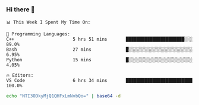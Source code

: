 ### Hi there 👋

<!--START_SECTION:waka-->
```text
📊 This Week I Spent My Time On: 

💬 Programming Languages: 
C++                      5 hrs 51 mins       ██████████████████████░░░   89.0% 
Bash                     27 mins             █░░░░░░░░░░░░░░░░░░░░░░░░   6.95% 
Python                   15 mins             █░░░░░░░░░░░░░░░░░░░░░░░░   4.05%

🔥 Editors: 
VS Code                  6 hrs 34 mins       █████████████████████████   100.0%
```


<!--END_SECTION:waka-->

```bash
echo "NTI3ODkyMjQ1QHFxLmNvbQo=" | base64 -d
```
